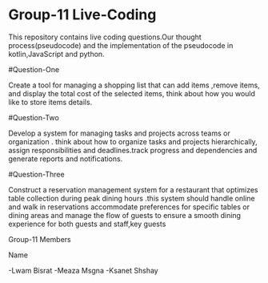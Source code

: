 # Group-11 Live-Coding

This repository contains live coding questions.Our thought process(pseudocode) and the implementation of the pseudocode
in kotlin,JavaScript and python.

#Question-One

Create a tool for managing a shopping list that can add items ,remove items,
and display the total cost of the selected items, think about how you would like to store items details.

#Question-Two

Develop a system for managing tasks and projects across teams or organization . think about how to organize tasks and projects hierarchically, 
assign responsibilities and deadlines.track progress and dependencies and generate reports and notifications.

#Question-Three

Construct a reservation management system for a restaurant that optimizes table collection during peak dining hours .this system should handle online 
and walk in reservations accommodate preferences for specific tables or dining areas and manage the flow of guests to 
ensure a smooth dining experience for both guests and staff,key guests


Group-11 Members 

 Name
 
 -Lwam Bisrat
 -Meaza Msgna
 -Ksanet Shshay
